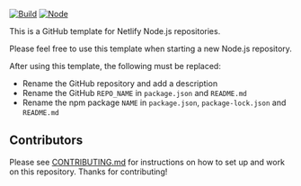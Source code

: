 [![Build](https://github.com/netlify/REPO_NAME/workflows/Build/badge.svg)](https://github.com/netlify/REPO_NAME/actions)
[![Node](https://img.shields.io/node/v/@netlify/NAME.svg?logo=node.js)](https://www.npmjs.com/package/@netlify/NAME)

This is a GitHub template for Netlify Node.js repositories.

Please feel free to use this template when starting a new Node.js repository.

After using this template, the following must be replaced:

- Rename the GitHub repository and add a description
- Rename the GitHub `REPO_NAME` in `package.json` and `README.md`
- Rename the npm package `NAME` in `package.json`, `package-lock.json` and `README.md`

## Contributors

Please see [CONTRIBUTING.md](./CONTRIBUTING.md) for instructions on how to set up and work on this repository. Thanks
for contributing!
